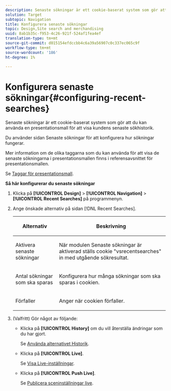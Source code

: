 ```yaml
---
description: Senaste sökningar är ett cookie-baserat system som gör att du kan använda en presentationsmall för att visa kundens senaste sökhistorik.
solution: Target
subtopic: Navigation
title: Konfigurera senaste sökningar
topic: Design,Site search and merchandising
uuid: 8ab1b35c-f953-4c26-921f-524af1fea4ef
translation-type: tm+mt
source-git-commit: d015154efdccbb4c6a39a56907c0c337ec065c9f
workflow-type: tm+mt
source-wordcount: '186'
ht-degree: 1%

---
```



# Konfigurera senaste sökningar{#configuring-recent-searches}

Senaste sökningar är ett cookie-baserat system som gör att du kan använda en presentationsmall för att visa kundens senaste sökhistorik.

Du använder sidan Senaste sökningar för att konfigurera hur sökningar fungerar.

Mer information om de olika taggarna som du kan använda för att visa de senaste sökningarna i presentationsmallen finns i referensavsnittet för presentationsmallen.

Se [Taggar för presentationsmall](../c-appendices/c-templates.md#reference_F1BBF616BCEC4AD7B2548ECD3CA74C64).

**Så här konfigurerar du senaste sökningar**

1. Klicka på **[!UICONTROL Design]** > **[!UICONTROL Navigation]** > **[!UICONTROL Recent Searches]** på programmenyn.
1. Ange önskade alternativ på sidan [!DNL Recent Searches].

   <!-- 
   
   r_recent_searches_options.xml
   
   -->

   <table> 
    <thead> 
      <tr> 
      <th colname="col1" class="entry"> <p>Alternativ </p> </th> 
      <th colname="col2" class="entry"> <p>Beskrivning </p> </th> 
      </tr> 
    </thead>
    <tbody> 
      <tr> 
      <td colname="col1"> <p>Aktivera senaste sökningar </p> </td> 
      <td colname="col2"> <p> När modulen Senaste sökningar är aktiverad ställs cookie "vsrecentsearches" in med utgående sökresultat. </p> </td> 
      </tr> 
      <tr> 
      <td colname="col1"> <p>Antal sökningar som ska sparas </p> </td> 
      <td colname="col2"> <p>Konfigurera hur många sökningar som ska sparas i cookien. </p> </td> 
      </tr> 
      <tr> 
      <td colname="col1"> <p>Förfaller </p> </td> 
      <td colname="col2"> <p>Anger när cookien förfaller. </p> </td> 
      </tr> 
    </tbody> 
    </table>

1. (Valfritt) Gör något av följande:

   * Klicka på **[!UICONTROL History]** om du vill återställa ändringar som du har gjort.

      Se [Använda alternativet Historik](../t-using-the-history-option.md#task_70DD3F87A67242BBBD2CB27156F43002).

   * Klicka på **[!UICONTROL Live]**.

      Se [Visa Live-inställningar](../c-about-staging.md#task_401A0EBDB5DB4D4CA933CBA7BECDC10F).

   * Klicka på **[!UICONTROL Push Live]**.

      Se [Publicera sceninställningar live](../c-about-staging.md#task_44306783B4C0408AAA58B471DAF2D9A4).

